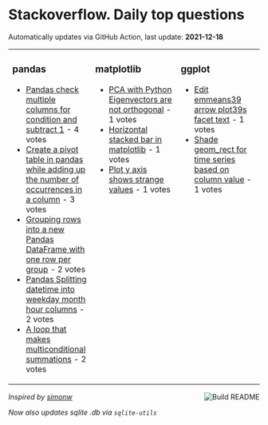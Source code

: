 # Stackoverflow. Daily top questions 

Automatically updates via GitHub Action, last update: **<!-- date starts -->2021-12-18<!-- date ends -->**


<table><tr><td valign="top" width="33%">

### pandas
<!-- pandas starts -->
* [Pandas check multiple columns for condition and subtract 1](https://stackoverflow.com/questions/70405488/pandas-check-multiple-columns-for-condition-and-subtract-1) - 4 votes
* [Create a pivot table in pandas while adding up the number of occurrences in a column](https://stackoverflow.com/questions/70406352/create-a-pivot-table-in-pandas-while-adding-up-the-number-of-occurrences-in-a-co) - 3 votes
* [Grouping rows into a new Pandas DataFrame with one row per group](https://stackoverflow.com/questions/70405691/grouping-rows-into-a-new-pandas-dataframe-with-one-row-per-group) - 2 votes
* [Pandas Splitting datetime into weekday month hour columns](https://stackoverflow.com/questions/70402071/pandas-splitting-datetime-into-weekday-month-hour-columns) - 2 votes
* [A loop that makes multiconditional summations](https://stackoverflow.com/questions/70402535/a-loop-that-makes-multi-conditional-summations) - 2 votes
<!-- pandas ends -->
</td><td valign="top" width="34%">


### matplotlib
<!-- matplotlib starts -->
* [PCA with Python Eigenvectors are not orthogonal](https://stackoverflow.com/questions/70403502/pca-with-python-eigenvectors-are-not-orthogonal) - 1 votes
* [Horizontal stacked bar in matplotlib](https://stackoverflow.com/questions/70404082/horizontal-stacked-bar-in-matplotlib) - 1 votes
* [Plot y axis shows strange values](https://stackoverflow.com/questions/70401020/plot-y-axis-shows-strange-values) - 1 votes
<!-- matplotlib ends -->
</td><td valign="top" width="34%">


### ggplot
<!-- ggplot2 starts -->
* [Edit emmeans39 arrow plot39s facet text](https://stackoverflow.com/questions/70406886/edit-emmeans-arrow-plots-facet-text) - 1 votes
* [Shade geom_rect for time series based on column value](https://stackoverflow.com/questions/70404660/shade-geom-rect-for-time-series-based-on-column-value) - 1 votes
<!-- ggplot2 ends -->
</td></tr></table>

<a href="https://github.com/hp0404/hp0404/actions"><img src="https://github.com/hp0404/hp0404/workflows/Build%20README/badge.svg" align="right" alt="Build README"></a> <p>*Inspired by  [simonw](https://github.com/simonw/simonw)*</p> <p> *Now also updates sqlite .db via `sqlite-utils`* </p>
